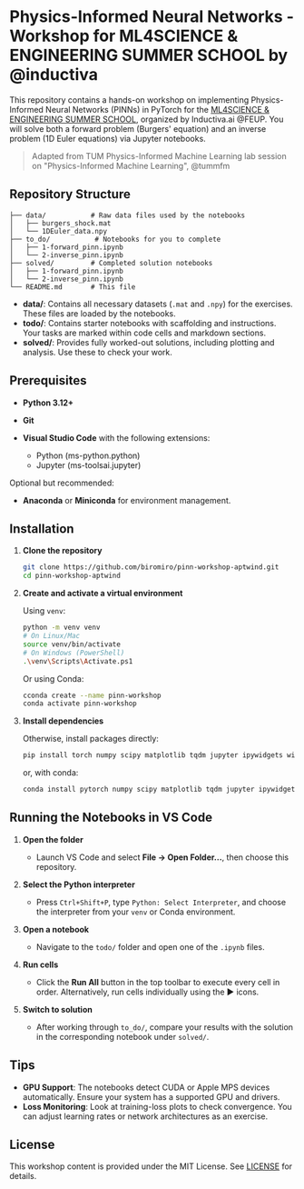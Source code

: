 # Physics-Informed Neural Networks - Workshop for ML4SCIENCE & ENGINEERING SUMMER SCHOOL by @inductiva

This repository contains a hands-on workshop on implementing Physics-Informed Neural Networks (PINNs) in PyTorch for the [ML4SCIENCE & ENGINEERING SUMMER SCHOOL](https://inductiva.ai/events/machine-learning-summer-school), organized by Inductiva.ai @FEUP. You will solve both a forward problem (Burgers' equation) and an inverse problem (1D Euler equations) via Jupyter notebooks.

> Adapted from TUM Physics-Informed Machine Learning lab session on "Physics-Informed Machine Learning", @tummfm

## Repository Structure

```
├── data/           # Raw data files used by the notebooks
│   ├── burgers_shock.mat
│   └── 1DEuler_data.npy
├── to_do/           # Notebooks for you to complete
│   ├── 1-forward_pinn.ipynb
│   └── 2-inverse_pinn.ipynb
├── solved/         # Completed solution notebooks
│   ├── 1-forward_pinn.ipynb
│   └── 2-inverse_pinn.ipynb
└── README.md       # This file
```

* **data/**: Contains all necessary datasets (`.mat` and `.npy`) for the exercises. These files are loaded by the notebooks.
* **todo/**: Contains starter notebooks with scaffolding and instructions. Your tasks are marked within code cells and markdown sections.
* **solved/**: Provides fully worked-out solutions, including plotting and analysis. Use these to check your work.

## Prerequisites

* **Python 3.12+**
* **Git**
* **Visual Studio Code** with the following extensions:

  * Python (ms-python.python)
  * Jupyter (ms-toolsai.jupyter)

Optional but recommended:

* **Anaconda** or **Miniconda** for environment management.

## Installation

1. **Clone the repository**

   ```bash
   git clone https://github.com/biromiro/pinn-workshop-aptwind.git
   cd pinn-workshop-aptwind
   ```

2. **Create and activate a virtual environment**

   Using `venv`:

   ```bash
   python -m venv venv
   # On Linux/Mac
   source venv/bin/activate
   # On Windows (PowerShell)
   .\venv\Scripts\Activate.ps1
   ```

   Or using Conda:

   ```bash
   cconda create --name pinn-workshop
   conda activate pinn-workshop
   ```

3. **Install dependencies**

   Otherwise, install packages directly:

   ```bash
   pip install torch numpy scipy matplotlib tqdm jupyter ipywidgets widgetsnbextension
   ```

   or, with conda:

   ```bash
   conda install pytorch numpy scipy matplotlib tqdm jupyter ipywidgets widgetsnbextension
   ```

## Running the Notebooks in VS Code

1. **Open the folder**

   * Launch VS Code and select **File → Open Folder...**, then choose this repository.

2. **Select the Python interpreter**

   * Press `Ctrl+Shift+P`, type `Python: Select Interpreter`, and choose the interpreter from your `venv` or Conda environment.

3. **Open a notebook**

   * Navigate to the `todo/` folder and open one of the `.ipynb` files.

4. **Run cells**

   * Click the **Run All** button in the top toolbar to execute every cell in order. Alternatively, run cells individually using the ▶️ icons.

5. **Switch to solution**

   * After working through `to_do/`, compare your results with the solution in the corresponding notebook under `solved/`.

## Tips

* **GPU Support**: The notebooks detect CUDA or Apple MPS devices automatically. Ensure your system has a supported GPU and drivers.
* **Loss Monitoring**: Look at training-loss plots to check convergence. You can adjust learning rates or network architectures as an exercise.

## License

This workshop content is provided under the MIT License. See [LICENSE](LICENSE) for details.
